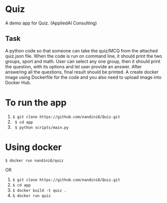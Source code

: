 # Quiz
A demo app for Quiz. (AppliedAI Consulting)

## Task
A python code so that someone can take the quiz/MCQ from the attached quiz.json file. When the code is run on command line, it should print the two groups, sport and math. User can select any one group, then it should print the question, with its options and let user provide an answer.
After answering all the questions, final result should be printed.
A create docker image using Dockerfile for the code and you also need to upload image into Docker Hub.

# To run the app
1. ``` $ git clone https://github.com/nandini8/Quiz.git ```
2. ``` $ cd app```
3. ``` $ python scripts/main.py```

# Using docker
``` $ docker run nandini8/quiz ```

OR

1. ``` $ git clone https://github.com/nandini8/Quiz.git ```
2. ``` $ cd app ```
3. ``` $ docker build -t quiz . ```
4. ``` $ docker run quiz ```

